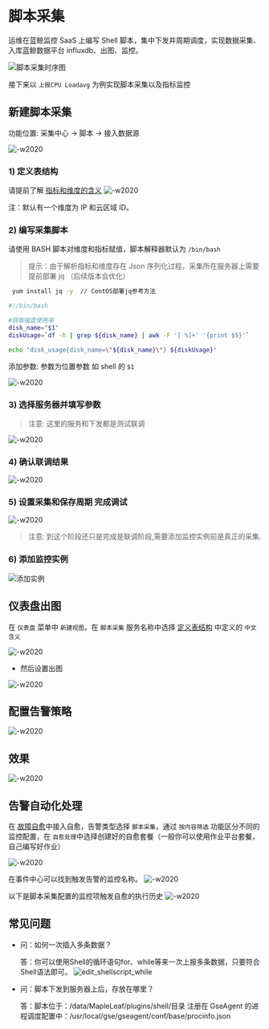 # 脚本采集

运维在蓝鲸监控 SaaS 上编写 Shell 脚本，集中下发并周期调度，实现数据采集、入库蓝鲸数据平台 influxdb、出图、监控。

![脚本采集时序图](../../assets/Shell_Scripts_Collection_Sequece_Diagram.png)

接下来以 `上报CPU Loadavg` 为例实现脚本采集以及指标监控

## 新建脚本采集

功能位置: 采集中心 -> 脚本 -> 接入数据源

![-w2020](../../assets/15779670217412.jpg)

### 1) 定义表结构

请提前了解 [指标和维度的含义](5.1/蓝鲸监控/术语解释/Concepts_Terminology.md)
![-w2020](../../assets/15779703055595.jpg)

注：默认有一个维度为 IP 和云区域 ID。

### 2) 编写采集脚本

请使用 BASH 脚本对维度和指标赋值，脚本解释器默认为 `/bin/bash`

> 提示：由于解析指标和维度存在 Json 序列化过程，采集所在服务器上需要提前部署 jq （后续版本会优化）

```bash
 yum install jq -y  // CentOS部署jq参考方法
```

```bash
#!/bin/bash

#获取磁盘使用率
disk_name="$1"
diskUsage=`df -h | grep ${disk_name} | awk -F '[ %]+' '{print $5}'`

echo "disk_usage{disk_name=\"${disk_name}\"} ${diskUsage}"
```

添加参数: 参数为位置参数 如 shell 的 `$1`

![-w2020](../../assets/15779703450815.jpg)

### 3) 选择服务器并填写参数

> 注意: 这里的服务和下发都是测试联调

![-w2020](../../assets/15779704092715.jpg)

### 4) 确认联调结果

![-w2020](../../assets/15779704838872.jpg)

### 5) 设置采集和保存周期 完成调试

![-w2020](../../assets/15779705328648.jpg)

> 注意: 到这个阶段还只是完成是联调阶段,需要添加监控实例前是真正的采集.

### 6) 添加监控实例

![添加实例](../../assets/%E6%B7%BB%E5%8A%A0%E5%AE%9E%E4%BE%8B.jpg)

## 仪表盘出图

在 `仪表盘` 菜单中 `新建视图`，在 `脚本采集` 服务名称中选择 [定义表结构](5.1/蓝鲸监控/快速入门/自定义监控/Shell_Scripts_Collection.md#定义表结构) 中定义的 `中文含义`

![-w2020](../../assets/15779706727506.jpg)

- 然后设置出图

![-w2020](../../assets/15779708030143.jpg)

## 配置告警策略

![-w2020](../../assets/15779708664702.jpg)

## 效果

![-w2020](../../assets/15779711299659.jpg)

## 告警自动化处理

在 [故障自愈](5.1/FTA/Intro/README.md)中接入自愈，告警类型选择 `脚本采集`，通过 `按内容筛选` 功能区分不同的监控配置，在 `自愈处理`中选择创建好的自愈套餐（一般你可以使用作业平台套餐，自己编写好作业）

![-w2020](../../assets/15372622832633.jpg)

在事件中心可以找到触发告警的监控名称。
![-w2020](../../assets/15372623311603.jpg)

以下是脚本采集配置的监控项触发自愈的执行历史
![-w2020](../../assets/15372625911209.jpg)

## 常见问题

- 问：如何一次插入多条数据？

    答：你可以使用Shell的循环语句for、while等来一次上报多条数据，只要符合Shell语法即可。
![edit_shellscript_while](../../assets/edit_shellscript_while.png)

- 问：脚本下发到服务器上后，存放在哪里？

    答：脚本位于：/data/MapleLeaf/plugins/shell/目录
    注册在 GseAgent 的进程调度配置中：/usr/local/gse/gseagent/conf/base/procinfo.json
